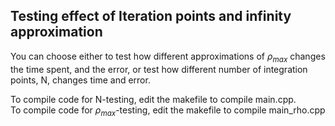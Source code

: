 ## Testing effect of Iteration points and infinity approximation

You can choose either to test how different approximations of $\rho_{max}$ changes the time spent, and the error, or test how different number of integration points, N, changes time and error.

To compile code for N-testing, edit the makefile to compile main.cpp.\
To compile code for $\rho_{max}$-testing, edit the makefile to compile main_rho.cpp
